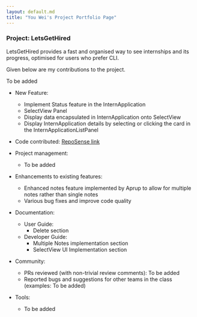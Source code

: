 ```yaml
---
layout: default.md
title: "You Wei's Project Portfolio Page"
---
```


### Project: LetsGetHired

LetsGetHired provides a fast and organised way to see internships and its progress, optimised for users who prefer CLI.

Given below are my contributions to the project.

To be added

* New Feature:
  * Implement Status feature in the InternApplication
  * SelectView Panel
  * Display data encapsulated in InternApplication onto SelectView
  * Display InternApplication details by selecting or clicking the card in the InternApplicationListPanel

* Code contributed: [RepoSense link](https://nus-cs2103-ay2324s1.github.io/tp-dashboard/?search=tyouwei&breakdown=true)

* Project management:
  * To be added

* Enhancements to existing features:
  * Enhanced notes feature implemented by Aprup to allow for multiple notes rather than single notes
  * Various bug fixes and improve code quality 

* Documentation:
  * User Guide:
    * Delete section
  * Developer Guide:
    * Multiple Notes implementation section
    * SelectView UI Implementation section

* Community:
  * PRs reviewed (with non-trivial review comments): To be added
  * Reported bugs and suggestions for other teams in the class (examples: To be added)

* Tools:
  * To be added
